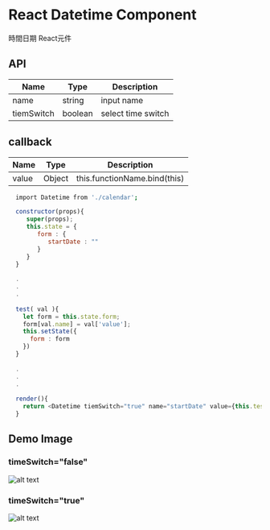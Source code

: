# React Datetime Component
時間日期 React元件

## API
| Name         | Type    | Description |
| ------------ | ------- | ----------- |
| name         | string  | input name  |
| tiemSwitch   | boolean | select time switch |


## callback 
| Name         | Type    | Description |
| ------------ | ------- | ----------- |
|value         |     Object    |         this.functionName.bind(this) |

```sh
  import Datetime from './calendar';
```

```js
  constructor(props){
     super(props);
     this.state = {
        form : {
           startDate : ""
        }
     }
  }
  
  .
  .
  .
  
  test( val ){
    let form = this.state.form;
    form[val.name] = val['value'];
    this.setState({
      form : form
    })
  }
  
  .
  .
  .
  
  render(){
    return <Datetime tiemSwitch="true" name="startDate" value={this.test.bind(this)}/>
  }
```

## Demo Image

### timeSwitch="false"
![alt text](https://s3-ap-northeast-1.amazonaws.com/showtest/Users/showsun/datetime+git+img/%E8%9E%A2%E5%B9%95%E5%BF%AB%E7%85%A7+2018-06-23+%E4%B8%8A%E5%8D%881.45.04.png|width=280)

### timeSwitch="true"
![alt text](https://s3-ap-northeast-1.amazonaws.com/showtest/Users/showsun/datetime+git+img/%E8%9E%A2%E5%B9%95%E5%BF%AB%E7%85%A7+2018-06-23+%E4%B8%8A%E5%8D%881.44.46.png|width=280)

